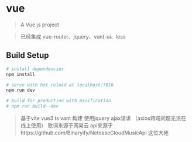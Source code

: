 # vue

> A Vue.js project


> 已经集成 vue-router、jquery、vant-ui、less

> 

## Build Setup

``` bash
# install dependencies
npm install

# serve with hot reload at localhost:7010
npm run dev

# build for production with minification
# npm run build--dev    

```

> 基于vite vue3 ts vant 构建 使用jquery ajax请求 （axios跨域问题无法在线上使用）
> 歌词来源于网易云 api来源于https://github.com/Binaryify/NeteaseCloudMusicApi 这位大佬


